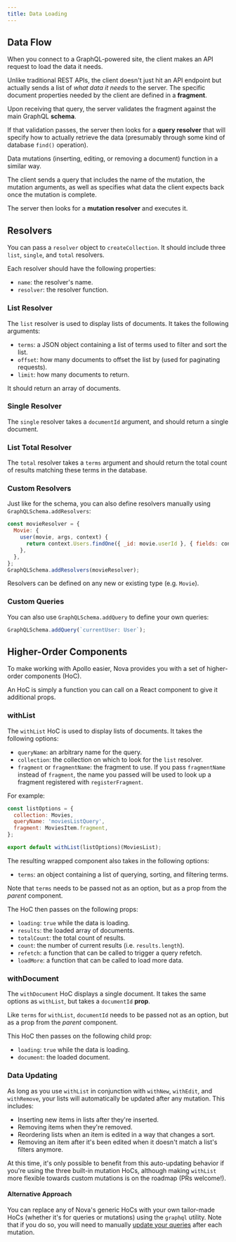 ```yaml
---
title: Data Loading
---
```


## Data Flow

When you connect to a GraphQL-powered site, the client makes an API request to load the data it needs. 

Unlike traditional REST APIs, the client doesn't just hit an API endpoint but actually sends a list of *what data it needs* to the server. The specific document properties needed by the client are defined in a **fragment**. 

Upon receiving that query, the server validates the fragment against the main GraphQL **schema**.

If that validation passes, the server then looks for a **query resolver** that will specify how to actually retrieve the data (presumably through some kind of database `find()` operation).

Data mutations (inserting, editing, or removing a document) function in a similar way.

The client sends a query that includes the name of the mutation, the mutation arguments, as well as specifies what data the client expects back once the mutation is complete. 

The server then looks for a **mutation resolver** and executes it.



## Resolvers

You can pass a `resolver` object to `createCollection`. It should include three `list`, `single`, and `total` resolvers.

Each resolver should have the following properties:

- `name`: the resolver's name.
- `resolver`: the resolver function.

### List Resolver

The `list` resolver is used to display lists of documents. It takes the following arguments:

- `terms`: a JSON object containing a list of terms used to filter and sort the list.
- `offset`: how many documents to offset the list by (used for paginating requests).
- `limit`: how many documents to return.

It should return an array of documents.

### Single Resolver

The `single` resolver takes a `documentId` argument, and should return a single document.

### List Total Resolver

The `total` resolver takes a `terms` argument and should return the total count of results matching these terms in the database. 

### Custom Resolvers

Just like for the schema, you can also define resolvers manually using `GraphQLSchema.addResolvers`:

```js
const movieResolver = {
  Movie: {
    user(movie, args, context) {
      return context.Users.findOne({ _id: movie.userId }, { fields: context.getViewableFields(context.currentUser, context.Users) });
    },
  },
};
GraphQLSchema.addResolvers(movieResolver);
```

Resolvers can be defined on any new or existing type (e.g. `Movie`).

### Custom Queries

You can also use `GraphQLSchema.addQuery` to define your own queries:

```js
GraphQLSchema.addQuery(`currentUser: User`);
```

## Higher-Order Components


To make working with Apollo easier, Nova provides you with a set of higher-order components (HoC). 

An HoC is simply a function you can call on a React component to give it additional props.

### withList

The `withList` HoC is used to display lists of documents. It takes the following options:

- `queryName`: an arbitrary name for the query.
- `collection`: the collection on which to look for the `list` resolver.
- `fragment` or `fragmentName`: the fragment to use. If you pass `fragmentName` instead of `fragment`, the name you passed will be used to look up a fragment registered with `registerFragment`. 

For example:

```js
const listOptions = {
  collection: Movies,
  queryName: 'moviesListQuery',
  fragment: MoviesItem.fragment,
};

export default withList(listOptions)(MoviesList);
```

The resulting wrapped component also takes in the following options:

- `terms`: an object containing a list of querying, sorting, and filtering terms.

Note that `terms` needs to be passed not as an option, but as a prop from the *parent* component.

The HoC then passes on the following props:

- `loading`: `true` while the data is loading.
- `results`: the loaded array of documents.
- `totalCount`: the total count of results.
- `count`: the number of current results (i.e. `results.length`).
- `refetch`: a function that can be called to trigger a query refetch.
- `loadMore`: a function that can be called to load more data. 

### withDocument

The `withDocument` HoC displays a single document. It takes the same options as `withList`, but takes a `documentId` **prop**. 

Like `terms` for `withList`, `documentId` needs to be passed not as an option, but as a prop from the *parent* component.

This HoC then passes on the following child prop:

- `loading`: `true` while the data is loading.
- `document`: the loaded document.


### Data Updating

As long as you use `withList` in conjunction with `withNew`, `withEdit`, and `withRemove`, your lists will automatically be updated after any mutation. This includes:

- Inserting new items in lists after they're inserted.
- Removing items when they're removed.
- Reordering lists when an item is edited in a way that changes a sort.
- Removing an item after it's been edited when it doesn't match a list's filters anymore. 

At this time, it's only possible to benefit from this auto-updating behavior if you're using the three built-in mutation HoCs, although making `withList` more flexible towards custom mutations is on the roadmap (PRs welcome!).

#### Alternative Approach

You can replace any of Nova's generic HoCs with your own tailor-made HoCs (whether it's for queries or mutations) using the `graphql` utility. Note that if you do so, you will need to manually [update your queries](http://dev.apollodata.com/react/cache-updates.html) after each mutation. 
